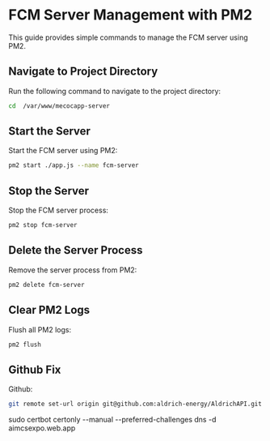 
# FCM Server Management with PM2

This guide provides simple commands to manage the FCM server using PM2.

## Navigate to Project Directory
Run the following command to navigate to the project directory:
```bash
cd  /var/www/mecocapp-server
```

## Start the Server
Start the FCM server using PM2:
```bash
pm2 start ./app.js --name fcm-server
```

## Stop the Server
Stop the FCM server process:
```bash
pm2 stop fcm-server
```

## Delete the Server Process
Remove the server process from PM2:
```bash
pm2 delete fcm-server
```

## Clear PM2 Logs
Flush all PM2 logs:
```bash
pm2 flush
```

## Github Fix
Github:
```bash
git remote set-url origin git@github.com:aldrich-energy/AldrichAPI.git
```

sudo certbot certonly --manual --preferred-challenges dns -d aimcsexpo.web.app

